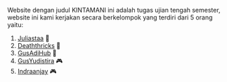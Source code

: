 Website dengan judul KINTAMANI ini adalah tugas ujian tengah semester, website ini kami kerjakan secara berkelompok yang terdiri dari 5 orang yaitu:

1. [Juliastaa](https://github.com/Juliastaa) 🗿
2. [Deaththricks](https://github.com/Deaththricks) 💪
3. [GusAdiHub](https://github.com/GusAdiHub) 💪
4. [GusYudistira](https://github.com/GusYudistira) 🎮
5. [Indraanjay](https://github.com/indraanjay) 🎮
